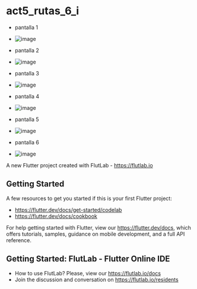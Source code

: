 # act5_rutas_6_i

- pantalla 1
- ![image](https://github.com/user-attachments/assets/764bb471-9089-4c5a-b8ea-8b9cceed094e)

- pantalla 2
- ![image](https://github.com/user-attachments/assets/5767e029-39a3-4cc6-801e-0c08de027a56)

- pantalla 3
- ![image](https://github.com/user-attachments/assets/963de29b-2406-4918-b482-94e8fd7361f4)

- pantalla 4
- ![image](https://github.com/user-attachments/assets/cc4db7c4-a9e7-4c79-995c-2c9fac628f56)

- pantalla 5
- ![image](https://github.com/user-attachments/assets/1086eff5-2ba2-4a8b-be62-2ec475ad1038)

- pantalla 6
- ![image](https://github.com/user-attachments/assets/25458b7b-f237-4424-80a8-df71c26988fb)







A new Flutter project created with FlutLab - https://flutlab.io

## Getting Started

A few resources to get you started if this is your first Flutter project:

- https://flutter.dev/docs/get-started/codelab
- https://flutter.dev/docs/cookbook

For help getting started with Flutter, view our
https://flutter.dev/docs, which offers tutorials,
samples, guidance on mobile development, and a full API reference.

## Getting Started: FlutLab - Flutter Online IDE

- How to use FlutLab? Please, view our https://flutlab.io/docs
- Join the discussion and conversation on https://flutlab.io/residents

